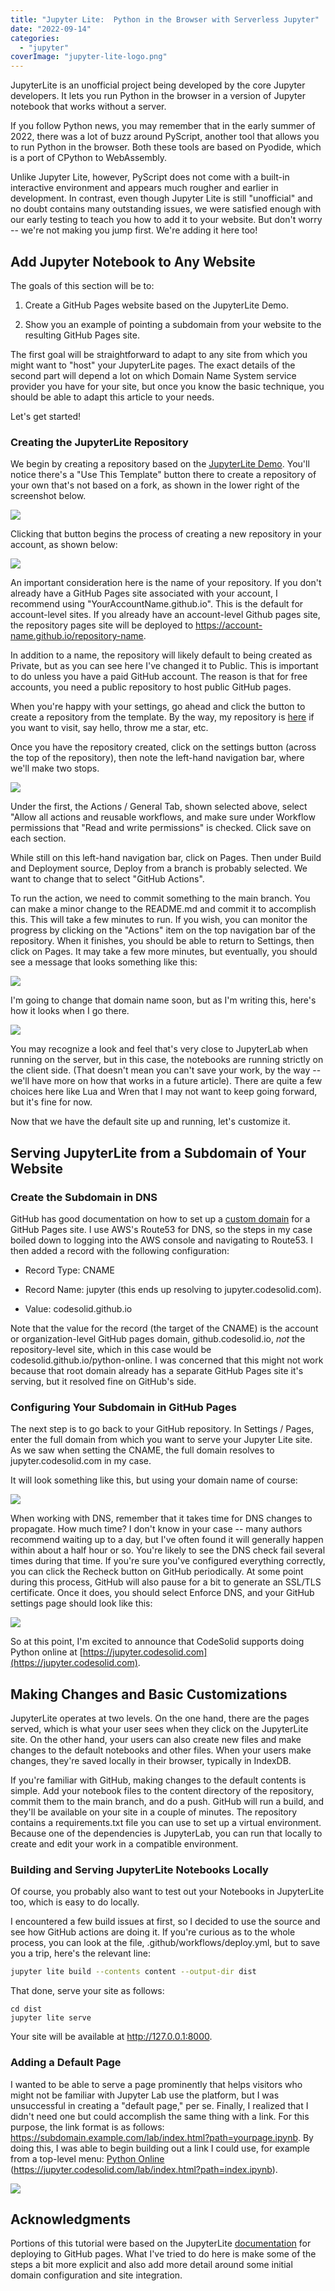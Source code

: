```yaml
---
title: "Jupyter Lite:  Python in the Browser with Serverless Jupyter"
date: "2022-09-14"
categories: 
  - "jupyter"
coverImage: "jupyter-lite-logo.png"
---
```


JupyterLite is an unofficial project being developed by the core Jupyter developers. It lets you run Python in the browser in a version of Jupyter notebook that works without a server.

If you follow Python news, you may remember that in the early summer of 2022, there was a lot of buzz around PyScript, another tool that allows you to run Python in the browser. Both these tools are based on Pyodide, which is a port of CPython to WebAssembly.

Unlike Jupyter Lite, however, PyScript does not come with a built-in interactive environment and appears much rougher and earlier in development. In contrast, even though Jupyter Lite is still "unofficial" and no doubt contains many outstanding issues, we were satisfied enough with our early testing to teach you how to add it to your website. But don't worry -- we're not making you jump first. We're adding it here too!

## Add Jupyter Notebook to Any Website

The goals of this section will be to:

1. Create a GitHub Pages website based on the JupyterLite Demo.

3. Show you an example of pointing a subdomain from your website to the resulting GitHub Pages site.

The first goal will be straightforward to adapt to any site from which you might want to "host" your JupyterLite pages. The exact details of the second part will depend a lot on which Domain Name System service provider you have for your site, but once you know the basic technique, you should be able to adapt this article to your needs.

Let's get started!

### Creating the JupyterLite Repository

We begin by creating a repository based on the [JupyterLite Demo](https://github.com/jupyterlite/demo). You'll notice there's a "Use This Template" button there to create a repository of your own that's not based on a fork, as shown in the lower right of the screenshot below.

![](/images/jupyter-lite-python-in-the-browser-with-serverless-jupyter/image-13-1024x247.png)

Clicking that button begins the process of creating a new repository in your account, as shown below:

![](/images/jupyter-lite-python-in-the-browser-with-serverless-jupyter/image-14.png)

An important consideration here is the name of your repository. If you don't already have a GitHub Pages site associated with your account, I recommend using "YourAccountName.github.io". This is the default for account-level sites. If you already have an account-level Github pages site, the repository pages site will be deployed to https://account-name.github.io/repository-name.  
  
In addition to a name, the repository will likely default to being created as Private, but as you can see here I've changed it to Public. This is important to do unless you have a paid GitHub account. The reason is that for free accounts, you need a public repository to host public GitHub pages.

When you're happy with your settings, go ahead and click the button to create a repository from the template. By the way, my repository is [here](https://github.com/CodeSolid/python-online) if you want to visit, say hello, throw me a star, etc.

Once you have the repository created, click on the settings button (across the top of the repository), then note the left-hand navigation bar, where we'll make two stops.

![](/images/jupyter-lite-python-in-the-browser-with-serverless-jupyter/image-18.png)

Under the first, the Actions / General Tab, shown selected above, select "Allow all actions and reusable workflows, and make sure under Workflow permissions that "Read and write permissions" is checked. Click save on each section.

While still on this left-hand navigation bar, click on Pages. Then under Build and Deployment source, Deploy from a branch is probably selected. We want to change that to select "GitHub Actions".

To run the action, we need to commit something to the main branch. You can make a minor change to the README.md and commit it to accomplish this. This will take a few minutes to run. If you wish, you can monitor the progress by clicking on the "Actions" item on the top navigation bar of the repository. When it finishes, you should be able to return to Settings, then click on Pages. It may take a few more minutes, but eventually, you should see a message that looks something like this:

![](/images/jupyter-lite-python-in-the-browser-with-serverless-jupyter/image-19.png)

I'm going to change that domain name soon, but as I'm writing this, here's how it looks when I go there.

![](/images/jupyter-lite-python-in-the-browser-with-serverless-jupyter/image-20-1024x666.png)

You may recognize a look and feel that's very close to JupyterLab when running on the server, but in this case, the notebooks are running strictly on the client side. (That doesn't mean you can't save your work, by the way -- we'll have more on how that works in a future article). There are quite a few choices here like Lua and Wren that I may not want to keep going forward, but it's fine for now.

Now that we have the default site up and running, let's customize it.

## Serving JupyterLite from a Subdomain of Your Website

### Create the Subdomain in DNS

GitHub has good documentation on how to set up a [custom domain](https://docs.github.com/en/pages/configuring-a-custom-domain-for-your-github-pages-site/managing-a-custom-domain-for-your-github-pages-site#about-custom-domain-configuration) for a GitHub Pages site. I use AWS's Route53 for DNS, so the steps in my case boiled down to logging into the AWS console and navigating to Route53. I then added a record with the following configuration:

- Record Type: CNAME

- Record Name: jupyter (this ends up resolving to jupyter.codesolid.com).

- Value: codesolid.github.io

Note that the value for the record (the target of the CNAME) is the account or organization-level GitHub pages domain, github.codesolid.io, _not_ the repository-level site, which in this case would be codesolid.github.io/python-online. I was concerned that this might not work because that root domain already has a separate GitHub Pages site it's serving, but it resolved fine on GitHub's side.

### Configuring Your Subdomain in GitHub Pages

The next step is to go back to your GitHub repository. In Settings / Pages, enter the full domain from which you want to serve your Jupyter Lite site. As we saw when setting the CNAME, the full domain resolves to jupyter.codesolid.com in my case.

It will look something like this, but using your domain name of course:

![](/images/jupyter-lite-python-in-the-browser-with-serverless-jupyter/image-22-1024x297.png)

When working with DNS, remember that it takes time for DNS changes to propagate. How much time? I don't know in your case -- many authors recommend waiting up to a day, but I've often found it will generally happen within about a half hour or so. You're likely to see the DNS check fail several times during that time. If you're sure you've configured everything correctly, you can click the Recheck button on GitHub periodically. At some point during this process, GitHub will also pause for a bit to generate an SSL/TLS certificate. Once it does, you should select Enforce DNS, and your GitHub settings page should look like this:

![](/images/jupyter-lite-python-in-the-browser-with-serverless-jupyter/image-24.png)

So at this point, I'm excited to announce that CodeSolid supports doing Python online at [https://jupyter.codesolid.com](https://jupyter.codesolid.com).

## Making Changes and Basic Customizations

JupyterLite operates at two levels. On the one hand, there are the pages served, which is what your user sees when they click on the JupyterLite site. On the other hand, your users can also create new files and make changes to the default notebooks and other files. When your users make changes, they're saved locally in their browser, typically in IndexDB.

If you're familiar with GitHub, making changes to the default contents is simple. Add your notebook files to the content directory of the repository, commit them to the main branch, and do a push. GitHub will run a build, and they'll be available on your site in a couple of minutes. The repository contains a requirements.txt file you can use to set up a virtual environment. Because one of the dependencies is JupyterLab, you can run that locally to create and edit your work in a compatible environment.

### Building and Serving JupyterLite Notebooks Locally

Of course, you probably also want to test out your Notebooks in JupyterLite too, which is easy to do locally.

I encountered a few build issues at first, so I decided to use the source and see how GitHub actions are doing it. If you're curious as to the whole process, you can look at the file, .github/workflows/deploy.yml, but to save you a trip, here's the relevant line:

```bash
jupyter lite build --contents content --output-dir dist
```

That done, serve your site as follows:

```
cd dist
jupyter lite serve
```

Your site will be available at http://127.0.0.1:8000.

### Adding a Default Page

I wanted to be able to serve a page prominently that helps visitors who might not be familiar with Jupyter Lab use the platform, but I was unsuccessful in creating a "default page," per se. Finally, I realized that I didn't need one but could accomplish the same thing with a link. For this purpose, the link format is as follows: https://subdomain.example.com/lab/index.html?path=yourpage.ipynb. By doing this, I was able to begin building out a link I could use, for example from a top-level menu: [Python Online](https://jupyter.codesolid.com/lab/index.html?path=index.ipynb "Python Online") (https://jupyter.codesolid.com/lab/index.html?path=index.ipynb).

![](/images/jupyter-lite-python-in-the-browser-with-serverless-jupyter/image-26.png)

## Acknowledgments

Portions of this tutorial were based on the JupyterLite [documentation](https://jupyterlite.readthedocs.io/en/latest/quickstart/deploy.html) for deploying to GitHub pages. What I've tried to do here is make some of the steps a bit more explicit and also add more detail around some initial domain configuration and site integration.
